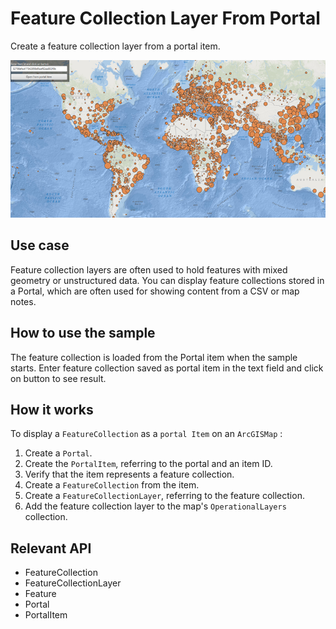 # Feature Collection Layer From Portal

Create a feature collection layer from a portal item.

![](FeatureCollectionLayerFromPortal.png)

## Use case

Feature collection layers are often used to hold features with mixed geometry or unstructured data. You can display feature collections stored in a Portal, which are often used for showing content from a CSV or map notes.

## How to use the sample

The feature collection is loaded from the Portal item when the sample starts. Enter feature collection saved as portal item in the text field
and click on button to see result.

## How it works

To display a `FeatureCollection` as a `portal Item` on an `ArcGISMap` :

1. Create a `Portal`.
2. Create the `PortalItem`, referring to the portal and an item ID.
3. Verify that the item represents a feature collection.
4. Create a `FeatureCollection` from the item.
5. Create a `FeatureCollectionLayer`, referring to the feature collection.
6. Add the feature collection layer to the map's `OperationalLayers` collection.

## Relevant API

* FeatureCollection
* FeatureCollectionLayer
* Feature
* Portal
* PortalItem
